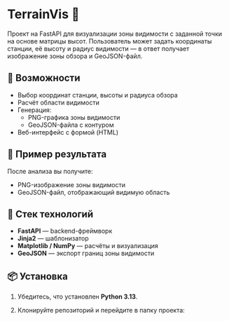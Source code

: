 # TerrainVis 🌄

Проект на FastAPI для визуализации зоны видимости с заданной точки на основе матрицы высот. Пользователь может задать координаты станции, её высоту и радиус видимости — в ответ получает изображение зоны обзора и GeoJSON-файл.

## 🚀 Возможности

- Выбор координат станции, высоты и радиуса обзора
- Расчёт области видимости
- Генерация:
  - PNG-графика зоны видимости
  - GeoJSON-файла с контуром
- Веб-интерфейс с формой (HTML)

## 📸 Пример результата

После анализа вы получите:
- PNG-изображение зоны видимости
- GeoJSON-файл, отображающий видимую область

## 🧪 Стек технологий

- **FastAPI** — backend-фреймворк
- **Jinja2** — шаблонизатор
- **Matplotlib / NumPy** — расчёты и визуализация
- **GeoJSON** — экспорт границ зоны видимости

## 📦 Установка

1. Убедитесь, что установлен **Python 3.13**.

2. Клонируйте репозиторий и перейдите в папку проекта:

```bash

